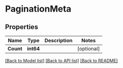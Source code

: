 # PaginationMeta

## Properties

Name | Type | Description | Notes
------------ | ------------- | ------------- | -------------
**Count** | **int64** |  | [optional] 

[[Back to Model list]](../README.md#documentation-for-models) [[Back to API list]](../README.md#documentation-for-api-endpoints) [[Back to README]](../README.md)


